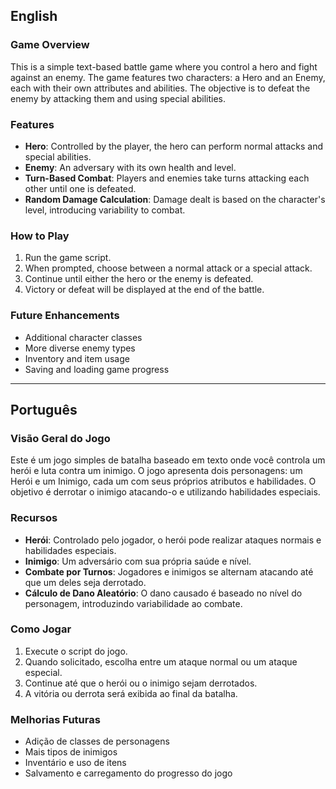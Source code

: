 ## English

### Game Overview

This is a simple text-based battle game where you control a hero and fight against an enemy. The game features two characters: a Hero and an Enemy, each with their own attributes and abilities. The objective is to defeat the enemy by attacking them and using special abilities.

### Features

- **Hero**: Controlled by the player, the hero can perform normal attacks and special abilities.
- **Enemy**: An adversary with its own health and level.
- **Turn-Based Combat**: Players and enemies take turns attacking each other until one is defeated.
- **Random Damage Calculation**: Damage dealt is based on the character's level, introducing variability to combat.

### How to Play

1. Run the game script.
2. When prompted, choose between a normal attack or a special attack.
3. Continue until either the hero or the enemy is defeated.
4. Victory or defeat will be displayed at the end of the battle.

### Future Enhancements

- Additional character classes
- More diverse enemy types
- Inventory and item usage
- Saving and loading game progress

---

## Português

### Visão Geral do Jogo

Este é um jogo simples de batalha baseado em texto onde você controla um herói e luta contra um inimigo. O jogo apresenta dois personagens: um Herói e um Inimigo, cada um com seus próprios atributos e habilidades. O objetivo é derrotar o inimigo atacando-o e utilizando habilidades especiais.

### Recursos

- **Herói**: Controlado pelo jogador, o herói pode realizar ataques normais e habilidades especiais.
- **Inimigo**: Um adversário com sua própria saúde e nível.
- **Combate por Turnos**: Jogadores e inimigos se alternam atacando até que um deles seja derrotado.
- **Cálculo de Dano Aleatório**: O dano causado é baseado no nível do personagem, introduzindo variabilidade ao combate.

### Como Jogar

1. Execute o script do jogo.
2. Quando solicitado, escolha entre um ataque normal ou um ataque especial.
3. Continue até que o herói ou o inimigo sejam derrotados.
4. A vitória ou derrota será exibida ao final da batalha.

### Melhorias Futuras

- Adição de classes de personagens
- Mais tipos de inimigos
- Inventário e uso de itens
- Salvamento e carregamento do progresso do jogo
